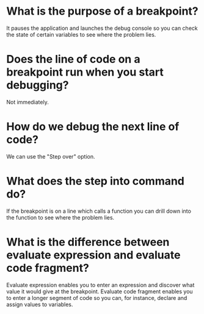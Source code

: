 # What is the purpose of a breakpoint?

It pauses the application and launches the debug console so you can check the state of certain variables to see where the problem lies.

# Does the line of code on a breakpoint run when you start debugging?

Not immediately.

# How do we debug the next line of code?

We can use the "Step over" option.

# What does the step into command do?

If the breakpoint is on a line which calls a function you can drill down into the function to see where the problem lies.

# What is the difference between evaluate expression and evaluate code fragment?

Evaluate expression enables you to enter an expression and discover what value it would give at the breakpoint.
Evaluate code fragment enables you to enter a longer segment of code so you can, for instance, declare and assign values to variables.

